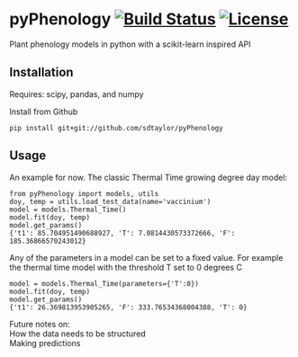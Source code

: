 # pyPhenology [![Build Status](https://travis-ci.org/sdtaylor/pyPhenology.svg?branch=master)](https://travis-ci.org/sdtaylor/pyPhenology) [![License](http://img.shields.io/badge/license-MIT-blue.svg)](https://raw.githubusercontent.com/sdtaylor/phPhenology/master/LICENSE)
Plant phenology models in python with a scikit-learn inspired API

## Installation
Requires: scipy, pandas, and numpy

Install from Github  

```
pip install git+git://github.com/sdtaylor/pyPhenology
```

## Usage  

An example for now. The classic Thermal Time growing degree day model:

```
from pyPhenology import models, utils
doy, temp = utils.load_test_data(name='vaccinium')
model = models.Thermal_Time()
model.fit(doy, temp)
model.get_params()
{'t1': 85.704951490688927, 'T': 7.0814430573372666, 'F': 185.36866570243012}
```

Any of the parameters in a model can be set to a fixed value. For example the thermal time model with the threshold T set to 0 degrees C

```
model = models.Thermal_Time(parameters={'T':0})
model.fit(doy, temp)
model.get_params()
{'t1': 26.369813953905265, 'F': 333.76534368004388, 'T': 0}
```


Future notes on:  
How the data needs to be structured   
Making predictions  
